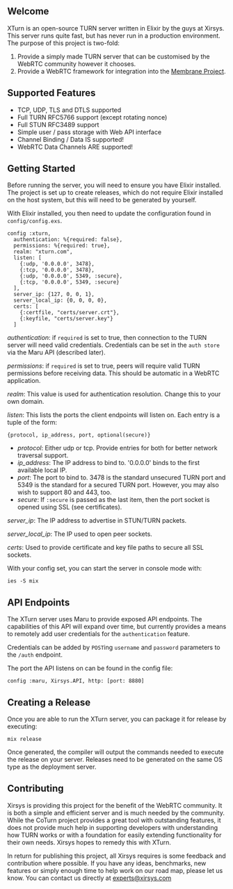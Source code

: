 ## Welcome

XTurn is an open-source TURN server written in Elixir by the guys at Xirsys.  This server runs quite fast, but has never run in a production environment. The purpose of this project is two-fold:

1. Provide a simply made TURN server that can be customised by the WebRTC community however it chooses.
2. Provide a WebRTC framework for integration into the [Membrane Project](https://membraneframework.org).

## Supported Features

- TCP, UDP, TLS and DTLS supported
- Full TURN RFC5766 support (except rotating nonce)
- Full STUN RFC3489 support
- Simple user / pass storage with Web API interface
- Channel Binding / Data IS supported!
- WebRTC Data Channels ARE supported!

## Getting Started

Before running the server, you will need to ensure you have Elixir installed. The project is set up to create releases, which do not require Elixir installed on the host system, but this will need to be generated by yourself.

With Elixir installed, you then need to update the configuration found in `config/config.exs`.

    config :xturn,
      authentication: %{required: false},
      permissions: %{required: true},
      realm: "xturn.com",
      listen: [
        {:udp, '0.0.0.0', 3478},
        {:tcp, '0.0.0.0', 3478},
        {:udp, '0.0.0.0', 5349, :secure},
        {:tcp, '0.0.0.0', 5349, :secure}
      ],
      server_ip: {127, 0, 0, 1},
      server_local_ip: {0, 0, 0, 0},
      certs: [
        {:certfile, "certs/server.crt"},
        {:keyfile, "certs/server.key"}
      ]

*authentication*: if `required` is set to true, then connection to the TURN server will need valid credentials. Credentials can be set in the `auth store` via the Maru API (described later).

*permissions*: if `required` is set to true, peers will require valid TURN permissions before receiving data.  This should be automatic in a WebRTC application.

*realm*: This value is used for authentication resolution. Change this to your own domain.

*listen*: This lists the ports the client endpoints will listen on.  Each entry is a tuple of the form:

    {protocol, ip_address, port, optional(secure)}

- *protocol*: Either udp or tcp. Provide entries for both for better network traversal support.
- *ip_address*: The IP address to bind to. '0.0.0.0' binds to the first available local IP.
- *port*: The port to bind to. 3478 is the standard unsecured TURN port and 5349 is the standard for a secured TURN port. However, you may also wish to support 80 and 443, too.
- *secure*: If `:secure` is passed as the last item, then the port socket is opened using SSL (see certificates).

*server_ip*: The IP address to advertise in STUN/TURN packets.

*server_local_ip*: The IP used to open peer sockets.

*certs*: Used to provide certificate and key file paths to secure all SSL sockets.

With your config set, you can start the server in console mode with:

    ies -S mix

## API Endpoints

The XTurn server uses Maru to provide exposed API endpoints. The capabilities of this API will expand over time, but currently provides a means to remotely add user credentials for the `authentication` feature.

Credentials can be added by `POST`ing `username` and `password` parameters to the `/auth` endpoint.

The port the API listens on can be found in the config file:

    config :maru, Xirsys.API, http: [port: 8880]

## Creating a Release

Once you are able to run the XTurn server, you can package it for release by executing:

    mix release

Once generated, the compiler will output the commands needed to execute the release on your server. Releases need to be generated on the same OS type as the deployment server.

## Contributing

Xirsys is providing this project for the benefit of the WebRTC community. It is both a simple and efficient server and is much needed by the community.  While the CoTurn project provides a great tool with outstanding features, it does not provide much help in supporting developers with understanding how TURN works or with a foundation for easily extending functionality for their own needs. Xirsys hopes to remedy this with XTurn.

In return for publishing this project, all Xirsys requires is some feedback and contribution where possible.  If you have any ideas, benchmarks, new features or simply enough time to help work on our road map, please let us know. You can contact us directly at [experts@xirsys.com](mailto://experts@xirsys.com)